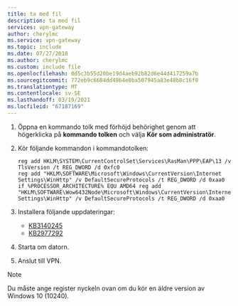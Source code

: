 ```yaml
---
title: ta med fil
description: ta med fil
services: vpn-gateway
author: cherylmc
ms.service: vpn-gateway
ms.topic: include
ms.date: 07/27/2018
ms.author: cherylmc
ms.custom: include file
ms.openlocfilehash: 0d5c3b55d20be19d4aeb92b82d6e44d417259a7b
ms.sourcegitcommit: 772eb9c6684dd4864e0ba507945a83e48b8c16f0
ms.translationtype: MT
ms.contentlocale: sv-SE
ms.lasthandoff: 03/19/2021
ms.locfileid: "67187169"
---
```

1. Öppna en kommando tolk med förhöjd behörighet genom att högerklicka på **kommando tolken** och välja **Kör som administratör**.
2. Kör följande kommandon i kommandotolken:

   ```
   reg add HKLM\SYSTEM\CurrentControlSet\Services\RasMan\PPP\EAP\13 /v TlsVersion /t REG_DWORD /d 0xfc0
   reg add "HKLM\SOFTWARE\Microsoft\Windows\CurrentVersion\Internet Settings\WinHttp" /v DefaultSecureProtocols /t REG_DWORD /d 0xaa0
   if %PROCESSOR_ARCHITECTURE% EQU AMD64 reg add "HKLM\SOFTWARE\Wow6432Node\Microsoft\Windows\CurrentVersion\Internet Settings\WinHttp" /v DefaultSecureProtocols /t REG_DWORD /d 0xaa0
   ```

3. Installera följande uppdateringar:
  
   * [KB3140245](https://www.catalog.update.microsoft.com/search.aspx?q=kb3140245)
   * [KB2977292](https://www.catalog.update.microsoft.com/Search.aspx?q=KB2977292)

4. Starta om datorn.
5. Anslut till VPN.

> [!NOTE]
> Du måste ange register nyckeln ovan om du kör en äldre version av Windows 10 (10240).
>
